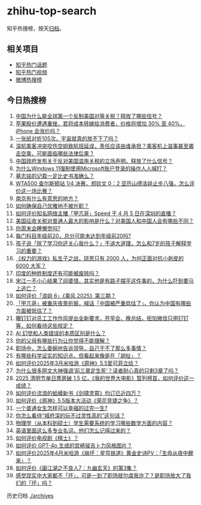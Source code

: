 # zhihu-top-search

知乎热搜榜，按天[归档](./archives)。

## 相关项目

- [知乎热门话题](https://github.com/justjavac/zhihu-trending-hot-questions)
- [知乎热门视频](https://github.com/justjavac/zhihu-trending-hot-video)
- [微博热搜榜](https://github.com/justjavac/weibo-trending-hot-search)

## 今日热搜榜

<!-- BEGIN -->
<!-- 最后更新时间 Sun Apr 06 2025 01:31:21 GMT+0800 (China Standard Time) -->

1. [中国为什么能全球第一个反制美国对等关税？释放了哪些信号？](https://www.zhihu.com/search?q=https%3A%2F%2Fapi.zhihu.com%2Fquestions%2F1891827986178733863)
1. [苹果股价遭遇重挫，若将成本转嫁给消费者，价格将增加 30% 至 40%，iPhone 会涨价吗？](https://www.zhihu.com/search?q=https%3A%2F%2Fapi.zhihu.com%2Fquestions%2F1891765548326548888)
1. [一张纸对折105次，宇宙就真的放不下了吗？](https://www.zhihu.com/search?q=https%3A%2F%2Fapi.zhihu.com%2Fquestions%2F428831824)
1. [深航乘客冲突咬伤空姐致航班延误，责任应该由谁承担？乘客机上滋事甚至袭击空乘，可能面临哪些法律后果？](https://www.zhihu.com/search?q=https%3A%2F%2Fapi.zhihu.com%2Fquestions%2F1890720995729463043)
1. [中国政府发布关于反对美国滥施关税的立场声明，释放了什么信号？](https://www.zhihu.com/search?q=https%3A%2F%2Fapi.zhihu.com%2Fquestions%2F1891929282139349900)
1. [为什么Windows 11强制使用Microsoft账户登录的操作人人喊打？](https://www.zhihu.com/search?q=https%3A%2F%2Fapi.zhihu.com%2Fquestions%2F533867947)
1. [墓志铭的记载一定比史书准确么？](https://www.zhihu.com/search?q=https%3A%2F%2Fapi.zhihu.com%2Fquestions%2F6654559925)
1. [WTA500 查尔斯顿站 1/4 决赛，郑钦文 0：2 亚历山德洛娃止步八强，怎么评价这一场比赛？](https://www.zhihu.com/search?q=https%3A%2F%2Fapi.zhihu.com%2Fquestions%2F1891679816706672553)
1. [南京有什么有意思的地方？](https://www.zhihu.com/search?q=https%3A%2F%2Fapi.zhihu.com%2Fquestions%2F26961037)
1. [如何确保自己优雅地不被升职？](https://www.zhihu.com/search?q=https%3A%2F%2Fapi.zhihu.com%2Fquestions%2F1888321671871582539)
1. [如何评价知名网络主播「甲亢哥」Speed 于 4 月 5 日在深圳的直播？](https://www.zhihu.com/search?q=https%3A%2F%2Fapi.zhihu.com%2Fquestions%2F1891034650614428907)
1. [美国征收关税对普通人最大的影响是什么？对美国人和中国人会有哪些不同？](https://www.zhihu.com/search?q=https%3A%2F%2Fapi.zhihu.com%2Fquestions%2F1891786918640969592)
1. [你周末会睡懒觉吗?](https://www.zhihu.com/search?q=https%3A%2F%2Fapi.zhihu.com%2Fquestions%2F659583480)
1. [每门科目年级前20，总分可能未达到年级前20吗?](https://www.zhihu.com/search?q=https%3A%2F%2Fapi.zhihu.com%2Fquestions%2F11132670769)
1. [孩子说「除了学习你还关心我什么？」不讲大道理，怎么和7岁的孩子解释学习的重要？](https://www.zhihu.com/search?q=https%3A%2F%2Fapi.zhihu.com%2Fquestions%2F1891016894519169723)
1. [《权力的游戏》私生子之战，琼恩只有 2000 人，为何正面对抗小剥皮的 6000 大军？](https://www.zhihu.com/search?q=https%3A%2F%2Fapi.zhihu.com%2Fquestions%2F484268527)
1. [印度的种姓制度还有可能被废除吗？](https://www.zhihu.com/search?q=https%3A%2F%2Fapi.zhihu.com%2Fquestions%2F9661972875)
1. [宋江一不小心结果了阎婆惜，其实他是有路子摆平这件事的，为什么吓到要马上逃亡？](https://www.zhihu.com/search?q=https%3A%2F%2Fapi.zhihu.com%2Fquestions%2F663197298)
1. [如何评价「浪姐 6」《乘风 2025》第三期？](https://www.zhihu.com/search?q=https%3A%2F%2Fapi.zhihu.com%2Fquestions%2F1891345248233448343)
1. [「甲亢哥」被重庆夜景折服，喊话「中国被严重低估了」，你认为中国有哪些方面被低估了？](https://www.zhihu.com/search?q=https%3A%2F%2Fapi.zhihu.com%2Fquestions%2F1891407039567192275)
1. [曝钉钉对员工工作作风提出全新要求，开早会、晚总结，拒加微信只用钉钉等，如何看待这些规定？](https://www.zhihu.com/search?q=https%3A%2F%2Fapi.zhihu.com%2Fquestions%2F1891187407463874857)
1. [AI 幻觉和人类错误的本质区别是什么？](https://www.zhihu.com/search?q=https%3A%2F%2Fapi.zhihu.com%2Fquestions%2F1889654046224270866)
1. [你的父母有哪些行为让你觉得不能理解？](https://www.zhihu.com/search?q=https%3A%2F%2Fapi.zhihu.com%2Fquestions%2F67102913)
1. [职场中，怎么委婉地告诉领导，自己干不了那么多事情？](https://www.zhihu.com/search?q=https%3A%2F%2Fapi.zhihu.com%2Fquestions%2F1889723988399337715)
1. [有哪些科学证实的知识点，但看起来像是在「胡扯」？](https://www.zhihu.com/search?q=https%3A%2F%2Fapi.zhihu.com%2Fquestions%2F1888263573182050587)
1. [如何评价2025年3月米哈游《原神》5.5爱可菲立绘？](https://www.zhihu.com/search?q=https%3A%2F%2Fapi.zhihu.com%2Fquestions%2F1890105194609607880)
1. [为什么很多网文大神强调‘前三章定生死’？读者耐心真的只剩3章了吗？](https://www.zhihu.com/search?q=https%3A%2F%2Fapi.zhihu.com%2Fquestions%2F1887561347849490706)
1. [2025 清明节单日票房破 1.5 亿，《我的世界大电影》暂列榜首，如何评价这一成绩？](https://www.zhihu.com/search?q=https%3A%2F%2Fapi.zhihu.com%2Fquestions%2F1891470994843091917)
1. [如何评价流浪的蛤蟆新书《剑啸灵霄》均订已近四万？](https://www.zhihu.com/search?q=https%3A%2F%2Fapi.zhihu.com%2Fquestions%2F1890889630188032557)
1. [如何评价《原神》5.5版本大活动《荣花竞捷之争》？](https://www.zhihu.com/search?q=https%3A%2F%2Fapi.zhihu.com%2Fquestions%2F1890316312032551107)
1. [一个普通女生怎样可以幸福的过完一生?](https://www.zhihu.com/search?q=https%3A%2F%2Fapi.zhihu.com%2Fquestions%2F442072646)
1. [你怎么看待“城府深的玩不过灵性高的”这句话？](https://www.zhihu.com/search?q=https%3A%2F%2Fapi.zhihu.com%2Fquestions%2F1890808461815703369)
1. [物理学（从本科到硕士）学生需要系统的学习哪些数学方面的内容？](https://www.zhihu.com/search?q=https%3A%2F%2Fapi.zhihu.com%2Fquestions%2F24159828)
1. [英语里面这么多专业名词，他们怎么记得过来的？](https://www.zhihu.com/search?q=https%3A%2F%2Fapi.zhihu.com%2Fquestions%2F15058995020)
1. [如何评价电视剧《棋士》？](https://www.zhihu.com/search?q=https%3A%2F%2Fapi.zhihu.com%2Fquestions%2F1888505705922793871)
1. [如何评价 GPT-4o 生成的宫崎骏吉卜力风格图片？](https://www.zhihu.com/search?q=https%3A%2F%2Fapi.zhihu.com%2Fquestions%2F1888947648549052654)
1. [如何评价2025年4月米哈游《崩坏：星穹铁道》黄金史诗PV：「生命从夜中醒来」？](https://www.zhihu.com/search?q=https%3A%2F%2Fapi.zhihu.com%2Fquestions%2F1891825563276117473)
1. [如何评价《画江湖之不良人7：九幽玄天》的第3集？](https://www.zhihu.com/search?q=https%3A%2F%2Fapi.zhihu.com%2Fquestions%2F1891063889262776545)
1. [感觉现实中大家都不「坏」，可是一到了职场就尔虞我诈了？是职场放大了我们的「坏」吗？](https://www.zhihu.com/search?q=https%3A%2F%2Fapi.zhihu.com%2Fquestions%2F1889569113250178450)

<!-- END -->

历史归档 [./archives](./archives)
